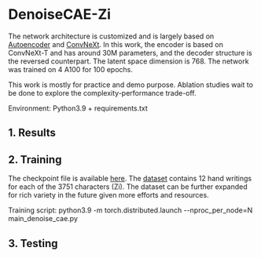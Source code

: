 # DenoiseCAE-Zi


 

The network architecture is customized and is largely based on [Autoencoder]() and [ConvNeXt](https://arxiv.org/abs/2201.03545). In this work, the encoder is based on ConvNeXt-T and has around 30M parameters, and the decoder structure is the reversed counterpart. The latent space dimension is 768. The network was trained on 4 A100 for 100 epochs.

This work is mostly for practice and demo purpose. Ablation studies wait to be done to explore the complexity-performance trade-off. 

Environment: Python3.9 + requirements.txt 

## 1. Results

## 2. Training

The checkpoint file is available [here](https://drive.google.com/file/d/1m8e-eeI0zy6sOcmC2_Z1ooOk1Wlz6gwu/view?usp=sharing). The [dataset](https://drive.google.com/file/d/15_tXRqRtOpTFuoFpXNOtbrBWic0IqzRg/view?usp=sharing) contains 12 hand writings for each of the 3751 characters (Zi). The dataset can be further expanded for rich variety in the future given more efforts and resources. 

Training script: python3.9 -m torch.distributed.launch --nproc_per_node=N main_denoise_cae.py  

## 3. Testing